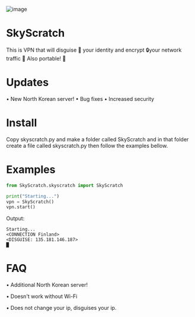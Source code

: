 
![image](https://user-images.githubusercontent.com/101386337/199218731-79686922-7e51-4e00-9c31-14b186e9964e.png)


# SkyScratch
This is VPN that will disguise 🥸 your identity and encrypt 🔒your network traffic 🚗
Also portable! 📱

# Updates
• New North Korean server!
• Bug fixes
• Increased security

# Install
Copy skyscratch.py and make a folder called SkyScratch and in that folder
create a file called skyscratch.py then follow the examples bellow.

# Examples
```python
from SkyScratch.skyscratch import SkyScratch

print("Starting...")
vpn = SkyScratch()
vpn.start()
```
Output:
```
Starting...
<CONNECTION Finland>
<DISGUISE: 135.181.146.187>
█
```

# FAQ
• Additional North Korean server!

• Doesn't work without Wi-Fi

• Does not change your ip, disguises your ip.

